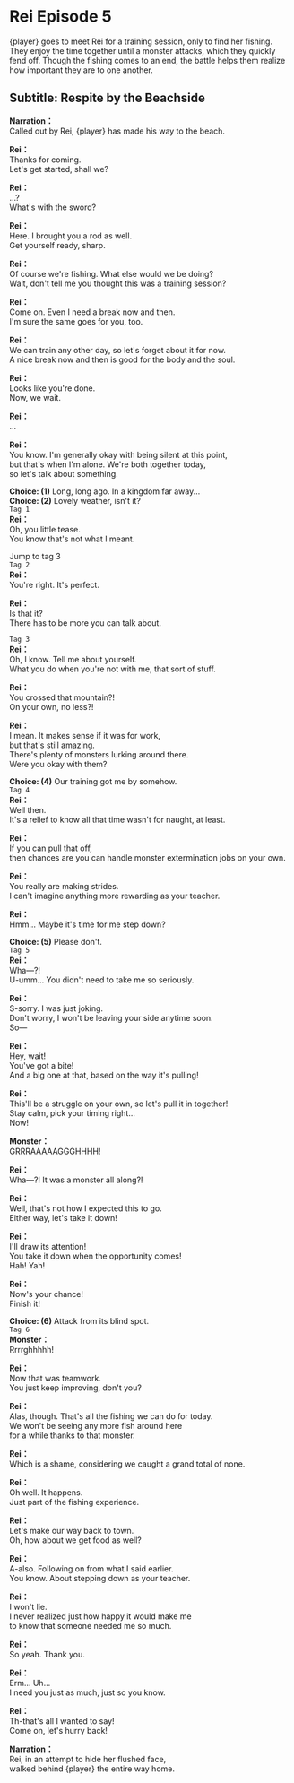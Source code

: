 # Rei Episode 5
{player} goes to meet Rei for a training session, only to find her fishing. They enjoy the time together until a monster attacks, which they quickly fend off. Though the fishing comes to an end, the battle helps them realize how important they are to one another.
  
## Subtitle: Respite by the Beachside
  
**Narration：**  
Called out by Rei, {player} has made his way to the beach.  
  
**Rei：**  
Thanks for coming.  
Let's get started, shall we?  
  
**Rei：**  
...?  
What's with the sword?  
  
**Rei：**  
Here. I brought you a rod as well.  
Get yourself ready, sharp.  
  
**Rei：**  
Of course we're fishing. What else would we be doing?  
Wait, don't tell me you thought this was a training session?  
  
**Rei：**  
Come on. Even I need a break now and then.  
I'm sure the same goes for you, too.  
  
**Rei：**  
We can train any other day, so let's forget about it for now.  
A nice break now and then is good for the body and the soul.  
  
**Rei：**  
Looks like you're done.  
Now, we wait.  
  
**Rei：**  
...  
  
**Rei：**  
You know. I'm generally okay with being silent at this point,  
but that's when I'm alone. We're both together today,  
so let's talk about something.  
  
**Choice: (1)**  Long, long ago. In a kingdom far away...  
**Choice: (2)**  Lovely weather, isn't it?  
`Tag 1`  
**Rei：**  
Oh, you little tease.  
You know that's not what I meant.  
  
Jump to tag 3  
`Tag 2`  
**Rei：**  
You're right. It's perfect.  
  
**Rei：**  
Is that it?  
There has to be more you can talk about.  
  
`Tag 3`  
**Rei：**  
Oh, I know. Tell me about yourself.  
What you do when you're not with me, that sort of stuff.  
  
**Rei：**  
You crossed that mountain?!  
On your own, no less?!  
  
**Rei：**  
I mean. It makes sense if it was for work,  
but that's still amazing.  
There's plenty of monsters lurking around there.  
Were you okay with them?  
  
**Choice: (4)**  Our training got me by somehow.  
`Tag 4`  
**Rei：**  
Well then.  
It's a relief to know all that time wasn't for naught, at least.  
  
**Rei：**  
If you can pull that off,  
then chances are you can handle monster extermination jobs on your own.  
  
**Rei：**  
You really are making strides.  
I can't imagine anything more rewarding as your teacher.  
  
**Rei：**  
Hmm... Maybe it's time for me step down?  
  
**Choice: (5)**  Please don't.  
`Tag 5`  
**Rei：**  
Wha—?!  
U-umm... You didn't need to take me so seriously.  
  
**Rei：**  
S-sorry. I was just joking.  
Don't worry, I won't be leaving your side anytime soon.  
So—  
  
**Rei：**  
Hey, wait!  
You've got a bite!  
And a big one at that, based on the way it's pulling!  
  
**Rei：**  
This'll be a struggle on your own, so let's pull it in together!  
Stay calm, pick your timing right...  
Now!  
  
**Monster：**  
GRRRAAAAAGGGHHHH!  
  
**Rei：**  
Wha—?! It was a monster all along?!  
  
**Rei：**  
Well, that's not how I expected this to go.  
Either way, let's take it down!  
  
**Rei：**  
I'll draw its attention!  
You take it down when the opportunity comes!  
Hah! Yah!  
  
**Rei：**  
Now's your chance!  
Finish it!  
  
**Choice: (6)**  Attack from its blind spot.  
`Tag 6`  
**Monster：**  
Rrrrghhhhh!  
  
**Rei：**  
Now that was teamwork.  
You just keep improving, don't you?  
  
**Rei：**  
Alas, though. That's all the fishing we can do for today.  
We won't be seeing any more fish around here  
for a while thanks to that monster.  
  
**Rei：**  
Which is a shame, considering we caught a grand total of none.  
  
**Rei：**  
Oh well. It happens.  
 Just part of the fishing experience.  
  
**Rei：**  
Let's make our way back to town.  
Oh, how about we get food as well?  
  
**Rei：**  
A-also. Following on from what I said earlier.  
You know. About stepping down as your teacher.  
  
**Rei：**  
I won't lie.  
I never realized just how happy it would make me  
to know that someone needed me so much.  
  
**Rei：**  
So yeah. Thank you.  
  
**Rei：**  
Erm... Uh...  
I need you just as much, just so you know.  
  
**Rei：**  
Th-that's all I wanted to say!  
Come on, let's hurry back!  
  
**Narration：**  
Rei, in an attempt to hide her flushed face,  
walked behind {player} the entire way home.  
